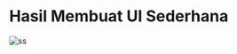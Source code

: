 # Hasil Membuat UI Sederhana
![ss](https://user-images.githubusercontent.com/92219304/199235323-6f53883f-c069-4f16-806c-ec49a6d37e44.jpg)
